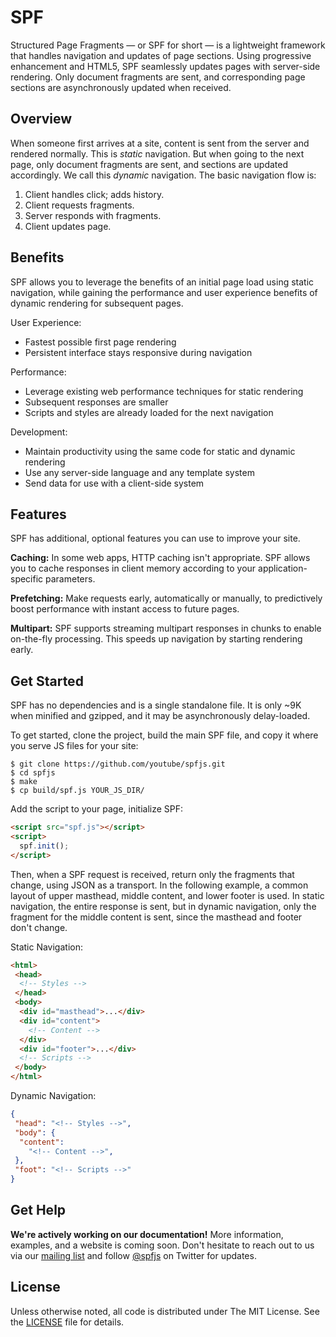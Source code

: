 # SPF

Structured Page Fragments — or SPF for short — is a lightweight framework that
handles navigation and updates of page sections. Using progressive
enhancement and HTML5, SPF seamlessly updates pages with server-side rendering.
Only document fragments are sent, and corresponding page sections are
asynchronously updated when received.


## Overview

When someone first arrives at a site, content is sent from the server and
rendered normally.  This is _static_ navigation.  But when going to the next
page, only document fragments are sent, and sections are updated accordingly.
We call this _dynamic_ navigation.  The basic navigation flow is:

1. Client handles click; adds history.
2. Client requests fragments.
3. Server responds with fragments.
4. Client updates page.


## Benefits

SPF allows you to leverage the benefits of an initial page load using static
navigation, while gaining the performance and user experience benefits of
dynamic rendering for subsequent pages.

User Experience:

* Fastest possible first page rendering
* Persistent interface stays responsive during navigation

Performance:

* Leverage existing web performance techniques for static rendering
* Subsequent responses are smaller
* Scripts and styles are already loaded for the next navigation

Development:

* Maintain productivity using the same code for static and dynamic rendering
* Use any server-side language and any template system
* Send data for use with a client-side system


## Features

SPF has additional, optional features you can use to improve your site.

**Caching:** In some web apps, HTTP caching isn't appropriate.  SPF allows you
to cache responses in client memory according to your application-specific
parameters.

**Prefetching:** Make requests early, automatically or manually, to predictively
boost performance with instant access to future pages.

**Multipart:** SPF supports streaming multipart responses in chunks to enable
on-the-fly processing.  This speeds up navigation by starting rendering early.


## Get Started

SPF has no dependencies and is a single standalone file.  It is only ~9K when
minified and gzipped, and it may be asynchronously delay-loaded.

To get started, clone the project, build the main SPF file, and copy it where
you serve JS files for your site:

```shell
$ git clone https://github.com/youtube/spfjs.git
$ cd spfjs
$ make
$ cp build/spf.js YOUR_JS_DIR/
```

Add the script to your page, initialize SPF:

```html
<script src="spf.js"></script>
<script>
  spf.init();
</script>
```

Then, when a SPF request is received, return only the fragments that change,
using JSON as a transport.  In the following example, a common layout of upper
masthead, middle content, and lower footer is used.  In static navigation, the
entire response is sent, but in dynamic navigation, only the fragment for the
middle content is sent, since the masthead and footer don't change.

Static Navigation:

```html
<html>
 <head>
  <!-- Styles -->
 </head>
 <body>
  <div id="masthead">...</div>
  <div id="content">
    <!-- Content -->
  </div>
  <div id="footer">...</div>
  <!-- Scripts -->
 </body>
</html>
```

Dynamic Navigation:

```json
{
 "head": "<!-- Styles -->",
 "body": {
  "content":
    "<!-- Content -->",
 },
 "foot": "<!-- Scripts -->"
}
```

## Get Help

**We're actively working on our documentation!**  More information, examples,
and a website is coming soon.  Don't hesitate to reach out to us via our
[mailing list](https://groups.google.com/forum/#!forum/spfjs) and follow
[@spfjs](https://twitter.com/spfjs) on Twitter for updates.

## License

Unless otherwise noted, all code is distributed under The MIT License.  See the
[LICENSE](https://github.com/youtube/spfjs/blob/master/LICENSE) file for
details.
